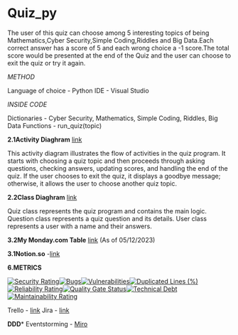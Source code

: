 # Quiz_py 
The user of this quiz can choose among 5 interesting topics of being Mathematics,Cyber Security,Simple Coding,Riddles and Big Data.Each correct answer has a score of 5 and each wrong choice a -1 score.The total score would be presented at the end of the Quiz and the user can choose to exit the quiz or try it again.

*METHOD*

Language of choice - Python
IDE - Visual Studio

*INSIDE CODE*

Dictionaries - Cyber Security, Mathematics, Simple Coding, Riddles, Big Data
Functions - run_quiz(topic)


**2.1Activity Diaghram** [link](https://github.com/CirilSM/Quiz_py/blob/main/Activity%20Diaghram%20(Updated).png)

This activity diagram illustrates the flow of activities in the quiz program. It starts with choosing a quiz topic and then proceeds through asking questions, checking answers, updating scores, and handling the end of the quiz. If the user chooses to exit the quiz, it displays a goodbye message; otherwise, it allows the user to choose another quiz topic.

**2.2Class Diaghram** [link](https://github.com/CirilSM/Quiz_py/blob/main/Class%20Diaghram(updated).png)

Quiz class represents the quiz program and contains the main logic.
Question class represents a quiz question and its details.
User class represents a user with a name and their answers.

**3.2My Monday.com Table** [link](https://github.com/CirilSM/Quiz_py/blob/main/Monday%20com.png) (As of 05/12/2023)

**3.1Notion.so** -[link](https://wry-lamp-8a7.notion.site/Quiz-Program-7abd1dbe368640649303ea09d23d82cc?pvs=4)

**6.METRICS**

[![Security Rating](https://sonarcloud.io/api/project_badges/measure?project=CirilSM_Quiz_py&metric=security_rating)](https://sonarcloud.io/summary/new_code?id=CirilSM_Quiz_py)[![Bugs](https://sonarcloud.io/api/project_badges/measure?project=CirilSM_Quiz_py&metric=bugs)](https://sonarcloud.io/summary/new_code?id=CirilSM_Quiz_py)[![Vulnerabilities](https://sonarcloud.io/api/project_badges/measure?project=CirilSM_Quiz_py&metric=vulnerabilities)](https://sonarcloud.io/summary/new_code?id=CirilSM_Quiz_py)[![Duplicated Lines (%)](https://sonarcloud.io/api/project_badges/measure?project=CirilSM_Quiz_py&metric=duplicated_lines_density)](https://sonarcloud.io/summary/new_code?id=CirilSM_Quiz_py)[![Reliability Rating](https://sonarcloud.io/api/project_badges/measure?project=CirilSM_Quiz_py&metric=reliability_rating)](https://sonarcloud.io/summary/new_code?id=CirilSM_Quiz_py)[![Quality Gate Status](https://sonarcloud.io/api/project_badges/measure?project=CirilSM_Quiz_py&metric=alert_status)](https://sonarcloud.io/summary/new_code?id=CirilSM_Quiz_py)[![Technical Debt](https://sonarcloud.io/api/project_badges/measure?project=CirilSM_Quiz_py&metric=sqale_index)](https://sonarcloud.io/summary/new_code?id=CirilSM_Quiz_py)[![Maintainability Rating](https://sonarcloud.io/api/project_badges/measure?project=CirilSM_Quiz_py&metric=sqale_rating)](https://sonarcloud.io/summary/new_code?id=CirilSM_Quiz_py)

Trello - [link](https://trello.com/invite/b/Bgu6AhXb/ATTI98901215374970c6e9f727dc23b4e33cB031ADDA/quiz)
Jira - [link](https://ciril2992000.atlassian.net/jira/software/projects/QUIZ/boards/3)

**DDD***
Eventstorming - [Miro](https://miro.com/app/board/uXjVN4fbazU=/?share_link_id=146440318679)
